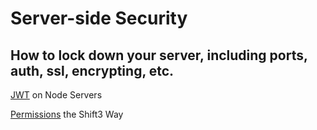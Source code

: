 # Server-side Security

## How to lock down your server, including ports, auth, ssl, encrypting, etc.

[JWT](jwt/README.md) on Node Servers

[Permissions](permissions/README.md) the Shift3 Way
